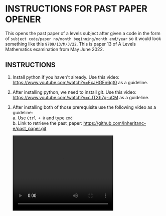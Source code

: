 # INSTRUCTIONS FOR PAST PAPER OPENER

This opens the past paper of a levels subject after given a code in the form of
`subject code/paper no/month beginning/month end/year` so it would look something like this
`9709/13/M/J/22`. This is paper 13 of A Levels Mathematics examination from May June 2022.

## INSTRUCTIONS

1. Install python if you haven't already. Use this video:
    https://www.youtube.com/watch?v=ExJHGEn6gt0
    as a guideline.
2. After installing python, we need to install git. Use this video:
    https://www.youtube.com/watch?v=cJTXh7g-uCM
    as a guideline.
3. After installing both of those prerequisite use the following video as a guideline:  
    a. Use `Ctrl + R` and type `cmd`  
    b. Link to retrieve the past_paper: https://github.com/Inheritanc-e/past_paper.git

    <video width="320" height="240" controls>
        <source src="past_paper_guide.mp4" type="video/mp4">
    </video>